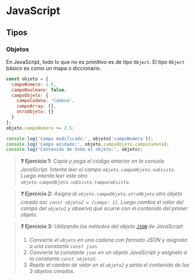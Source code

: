 # JavaScript
## Tipos

### Objetos

En JavaScript, todo lo que no es primitivo es de tipo `Object`. El tipo `Object` básico es como un mapa o diccionario.

```js
const objeto = {
  campoNumero: 1.5,
  campoBooleano: false,
  campoObjeto: {
    campoCadena: 'Cadena',
    campoArray: [],
    otroObjeto: {}
  }
};
objeto.campoNumero += 2.5;

console.log('Campo modificado:', objeto['campoNumero']);
console.log('Campo anidado:', objeto.campoObjeto.campoCadena);
console.log('Contenido de todo el objeto:', objeto);
```

> **❓ Ejercicio 1:** _Copia y pega el código anterior en la consola JavaScript. Intenta leer el campo `objeto.campoObjeto.noExisto`. Luego intenta leer este otro `objeto.campoObjeto.noExisto.tampocoExisto`._

> **❓ Ejercicio 2:** _Asigna al `objeto.campoObjeto.otroObjeto` otro objeto creado así: `const objeto2 = {campo: 1}`. Luego cambia el valor del campo del `objeto2` y observa qué ocurre con el contenido del primer objeto._

> **❓ Ejercicio 3:** _Utilizando los métodos del objeto [`JSON`](https://developer.mozilla.org/en-US/docs/Web/JavaScript/Reference/Global_Objects/JSON#static_methods) de JavaScript:_
> 1. _Convierte el `objeto` en una cadena con formato JSON y asígnala a una constante `const json`._
> 1. _Convierte la constante `json` en un objeto JavaScript y asígnalo a la constante `const objeto3`._
> 1. _Repite el cambio de valor en el `objeto2` y pinta el contenido de los 3 objetos creados._